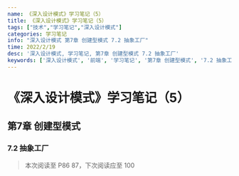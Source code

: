 ```yaml
---
name: 《深入设计模式》学习笔记（5）
title: 《深入设计模式》学习笔记（5）
tags: ["技术","学习笔记","深入设计模式"]
categories: 学习笔记
info: "深入设计模式 第7章 创建型模式 7.2 抽象工厂"
time: 2022/2/19
desc: '深入设计模式, 学习笔记, 第7章 创建型模式 7.2 抽象工厂'
keywords: ['深入设计模式', '前端', '学习笔记', '第7章 创建型模式', '7.2 抽象工厂']
---
```


# 《深入设计模式》学习笔记（5）

## 第7章 创建型模式

### 7.2 抽象工厂



> 本次阅读至 P86 87，下次阅读应至 100